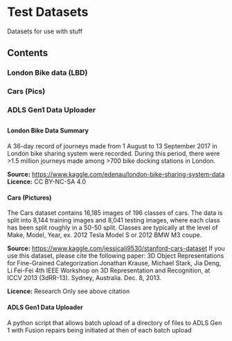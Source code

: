 # Test Datasets
Datasets for use with stuff 

## Contents
### London Bike data (LBD)

### Cars (Pics)

### ADLS Gen1 Data Uploader 


##

#### London Bike Data Summary
A 36-day record of journeys made from 1 August to 13 September 2017 in London bike sharing system were recorded. During this period, there were >1.5 million journeys made among >700 bike docking stations in London.

__Source:__ https://www.kaggle.com/edenau/london-bike-sharing-system-data
__Licence:__ CC BY-NC-SA 4.0

#### Cars (Pictures)
The Cars dataset contains 16,185 images of 196 classes of cars. The data is split into 8,144 training images and 8,041 testing images, where each class has been split roughly in a 50-50 split. Classes are typically at the level of Make, Model, Year, ex. 2012 Tesla Model S or 2012 BMW M3 coupe.

__Source:__ https://www.kaggle.com/jessicali9530/stanford-cars-dataset
If you use this dataset, please cite the following paper:
3D Object Representations for Fine-Grained Categorization
Jonathan Krause, Michael Stark, Jia Deng, Li Fei-Fei
4th IEEE Workshop on 3D Representation and Recognition, at ICCV 2013 (3dRR-13). Sydney, Australia. Dec. 8, 2013.

__Licence:__ Research Only see above citation 

#### ADLS Gen1 Data Uploader 
A python script that allows batch upload of a directory of files to ADLS Gen 1 with Fusion repairs being initiated at then of each batch upload  
